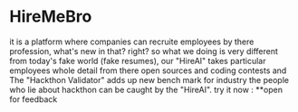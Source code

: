 # HireMeBro
it is a platform where companies can recruite employees by there profession, what's new in that?
right?
so what we doing is very different from today's fake world (fake resumes), our "HireAI" takes particular employees whole detail from there open sources and coding contests and The "Hackthon Validator" adds up new bench mark for industry the people who lie about hackthon can be caught by the "HireAI".
try it now :
**open for feedback